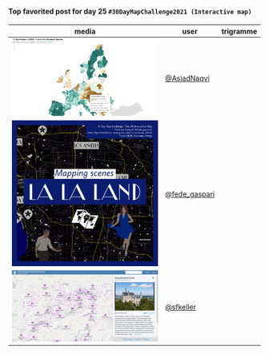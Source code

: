 #### Top favorited post for day 25 `#30DayMapChallenge2021 (Interactive map)`

| media | user | trigramme |
|-------|------|-----------|
| ![image](uploads/a3278e699ad61bc133956cde41aea7d2/image.png) |[@AsjadNaqvi](https://twitter.com/AsjadNaqvi/status/1463866244193472527)||
| ![image](uploads/6f9f0b5b7d8d62e0f33526b24f369dde/image.png) |[@fede_gaspari](https://twitter.com/fede_gaspari/status/1463848693912719365)||
| ![image](uploads/7c5cf5c5526bd88679ac43e9cf33e584/image.png) |[@sfkeller](https://twitter.com/sfkeller/status/1463930037556629512)||